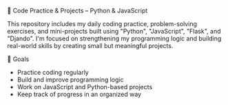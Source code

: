 🧠 Code Practice & Projects – Python & JavaScript

This repository includes my daily coding practice, problem-solving exercises, and mini-projects built using "Python", "JavaScript", "Flask", and "Djando". I'm focused on strengthening my programming logic and building real-world skills by creating small but meaningful projects.


🚀 Goals
- Practice coding regularly
- Build and improve programming logic
- Work on JavaScript and Python-based projects
- Keep track of progress in an organized way
